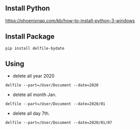 ## Install Python

https://phoenixnap.com/kb/how-to-install-python-3-windows

## Install Package

```
pip install delfile-bydate
```

## Using

- delete all year 2020

```
delfile --part=/User/Document --date=2020
```

- delete all month Jan.

```
delfile --part=/User/Document --date=2020/01
```

- delete all day 7th.

```
delfile --part=/User/Document --date=2020/01/07
```
